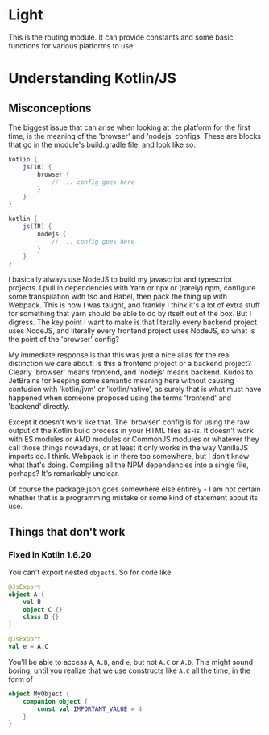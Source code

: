 # Light

This is the routing module. It can provide constants
and some basic functions for various platforms to use.

# Understanding Kotlin/JS

## Misconceptions

The biggest issue that can arise when looking at the
platform for the first time, is the meaning of the
'browser' and 'nodejs' configs. These are blocks that
go in the module's build.gradle file, and look like
so:

```groovy
kotlin {
    js(IR) {
        browser {
            // ... config goes here
        }
    }
}
```

```groovy
kotlin {
    js(IR) {
        nodejs {
            // ... config goes here
        }
    }
}
```

I basically always use NodeJS to build my javascript and
typescript projects. I pull in dependencies with Yarn or
npx or (rarely) npm, configure some transpilation with
tsc and Babel, then pack the thing up with Webpack. This
is how I was taught, and frankly I think it's a lot of
extra stuff for something that yarn should be able to do
by itself out of the box. But I digress. The key point I
want to make is that literally every backend project uses
NodeJS, and literally every frontend project uses NodeJS,
so what is the point of the 'browser' config?

My immediate response is that this was just a nice alias
for the real distinction we care about: is this a
frontend project or a backend project? Clearly 'browser'
means frontend, and 'nodejs' means backend. Kudos to
JetBrains for keeping some semantic meaning here without
causing confusion with 'kotlin/jvm' or 'kotlin/native',
as surely that is what must have happened when someone
proposed using the terms 'frontend' and 'backend'
directly.

Except it doesn't work like that. The 'browser' config is
for using the raw output of the Kotlin build process in
your HTML files as-is. It doesn't work with ES modules or
AMD modules or CommonJS modules or whatever they call
those things nowadays, or at least it only works in the
way VanillaJS imports do. I think. Webpack is in there too
somewhere, but I don't know what that's doing. Compiling
all the NPM dependencies into a single file, perhaps? It's
remarkably unclear.

Of course the package.json goes somewhere else entirely -
I am not certain whether that is a programming mistake or
some kind of statement about its use.

## Things that don't work

### Fixed in Kotlin 1.6.20

You can't export nested `object`s. So for code like
```kotlin
@JsExport
object A {
    val B
    object C {}
    class D {}
}

@JsExport
val e = A.C
```
You'll be able to access `A`, `A.B`, and `e`, but not `A.C`
or `A.D`. This might sound boring, until you realize that we
use constructs like `A.C` all the time, in the form of
```kotlin
object MyObject {
    companion object {
        const val IMPORTANT_VALUE = 4
    }
}
```
